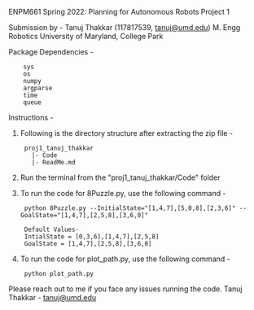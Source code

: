 
ENPM661 Spring 2022: Planning for Autonomous Robots
Project 1

Submission by - 
Tanuj Thakkar (117817539, tanuj@umd.edu)
M. Engg Robotics
University of Maryland, College Park


Package Dependencies -
        
        sys
        os
        numpy
        argparse
        time
        queue


Instructions -

1. Following is the directory structure after extracting the zip file -

        proj1_tanuj_thakkar
          |- Code
          |- ReadMe.md

2. Run the terminal from the "proj1_tanuj_thakkar/Code" folder

3. To run the code for 8Puzzle.py, use the following command -
    
        python 8Puzzle.py --InitialState="[1,4,7],[5,0,8],[2,3,6]" --GoalState="[1,4,7],[2,5,8],[3,6,0]"

        Default Values-
        IntialState = [0,3,6],[1,4,7],[2,5,8]
        GoalState = [1,4,7],[2,5,8],[3,6,0]

4. To run the code for plot_path.py, use the following command -

        python plot_path.py


Please reach out to me if you face any issues running the code.
Tanuj Thakkar - tanuj@umd.edu